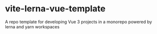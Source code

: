 # vite-lerna-vue-template
A repo template for developing Vue 3 projects in a monorepo powered by lerna and yarn workspaces
